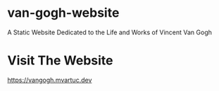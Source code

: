 # van-gogh-website
A Static Website Dedicated to the Life and Works of Vincent Van Gogh

# Visit The Website
https://vangogh.mvartuc.dev

